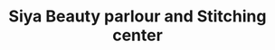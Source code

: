 ---
title: "Siya Beauty parlour and Stitching center"
url: /kollam/siya-beauty-parlour-and-stitching-center/
shop: Kosmetik
---